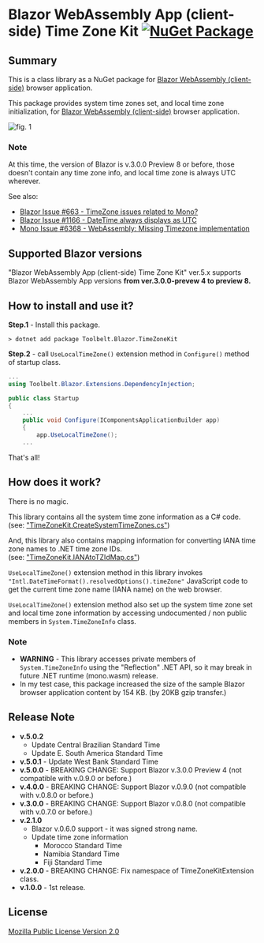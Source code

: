 # Blazor WebAssembly App (client-side) Time Zone Kit [![NuGet Package](https://img.shields.io/nuget/v/Toolbelt.Blazor.TimeZoneKit.svg)](https://www.nuget.org/packages/Toolbelt.Blazor.TimeZoneKit/)

## Summary

This is a class library as a NuGet package for [Blazor WebAssembly (client-side)](https://blazor.net/) browser application.

This package provides system time zones set, and local time zone initialization, for [Blazor WebAssembly (client-side)](https://blazor.net/) browser application.

![fig. 1](https://raw.githubusercontent.com/jsakamoto/Toolbelt.Blazor.TimeZoneKit/master/.assets/fig-1-mini.png)

### Note

At this time, the version of Blazor is v.3.0.0 Preview 8 or before, those doesn't contain any time zone info, and local time zone is always UTC wherever.

See also: 

- [Blazor Issue #663 - TimeZone issues related to Mono?](https://github.com/aspnet/Blazor/issues/663)
- [Blazor Issue #1166 - DateTime always displays as UTC](https://github.com/aspnet/Blazor/issues/1166)
- [Mono Issue #6368 - WebAssembly: Missing Timezone implementation](https://github.com/mono/mono/issues/6368)

## Supported Blazor versions

"Blazor WebAssembly App (client-side) Time Zone Kit" ver.5.x supports  Blazor WebAssembly App versions **from ver.3.0.0-prevew 4 to preview 8.**

## How to install and use it?

**Step.1** - Install this package.

```shell
> dotnet add package Toolbelt.Blazor.TimeZoneKit
```

**Step.2** - call `UseLocalTimeZone()` extension method  in `Configure()` method of startup class.

```csharp
...
using Toolbelt.Blazor.Extensions.DependencyInjection;

public class Startup
{
    ...
    public void Configure(IComponentsApplicationBuilder app)
    {
        app.UseLocalTimeZone();
    ...
```

That's all!

## How does it work?

There is no magic.

This library contains all the system time zone information as a C# code.  
(see: ["TimeZoneKit.CreateSystemTimeZones.cs"](https://github.com/jsakamoto/Toolbelt.Blazor.TimeZoneKit/blob/master/Toolbelt.Blazor.TimeZoneKit/TimeZoneKit.CreateSystemTimeZones.cs#L16))

And, this library also contains mapping information for converting IANA time zone names to .NET time zone IDs.  
(see: ["TimeZoneKit.IANAtoTZIdMap.cs"](https://github.com/jsakamoto/Toolbelt.Blazor.TimeZoneKit/blob/master/Toolbelt.Blazor.TimeZoneKit/TimeZoneKit.IANAtoTZIdMap.cs#L5))

`UseLocalTimeZone()` extension method in this library invokes `"Intl.DateTimeFormat().resolvedOptions().timeZone"` JavaScript code to get the current time zone name (IANA name) on the web browser.

`UseLocalTimeZone()` extension method also set up the system time zone set and local time zone information by accessing undocumented / non public members in `System.TimeZoneInfo` class.

### Note

- **WARNING** - This library accesses private members of `System.TimeZoneInfo` using the "Reflection" .NET API, so it may break in future .NET runtime (mono.wasm) release.
- In my test case, this package increased the size of the sample Blazor browser application content by 154 KB. (by 20KB gzip transfer.)

## Release Note

- **v.5.0.2**
    - Update Central Brazilian Standard Time
    - Update E. South America Standard Time
- **v.5.0.1** - Update West Bank Standard Time
- **v.5.0.0** - BREAKING CHANGE: Support Blazor v.3.0.0 Preview 4 (not compatible with v.0.9.0 or before.)
- **v.4.0.0** - BREAKING CHANGE: Support Blazor v.0.9.0 (not compatible with v.0.8.0 or before.)
- **v.3.0.0** - BREAKING CHANGE: Support Blazor v.0.8.0 (not compatible with v.0.7.0 or before.)
- **v.2.1.0**
  - Blazor v.0.6.0 support - it was signed strong name.  
  - Update time zone information
    - Morocco Standard Time
    - Namibia Standard Time
    - Fiji Standard Time
- **v.2.0.0** - BREAKING CHANGE: Fix namespace of TimeZoneKitExtension class.
- **v.1.0.0** - 1st release.

## License

[Mozilla Public License Version 2.0](https://raw.githubusercontent.com/jsakamoto/Toolbelt.Blazor.TimeZoneKit/master/LICENSE)
